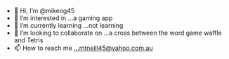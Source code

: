 - 👋 Hi, I’m @mikeog45
- 👀 I’m interested in ...a gaming app
- 🌱 I’m currently learning ...not learning
- 💞️ I’m looking to collaborate on ...a cross between the word game waffle and Tetris
- 📫 How to reach me ...mtneill45@yahoo.com.au

<!---
mikeog45/mikeog45 is a ✨ special ✨ repository because its `README.md` (this file) appears on your GitHub profile.
You can click the Preview link to take a look at your changes.
--->

